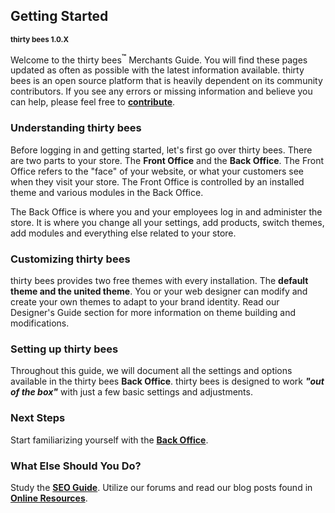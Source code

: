 ## Getting Started
 <small>**thirty bees 1.0.X**</small>

Welcome to the thirty bees<sup>**&trade;**</sup> Merchants Guide. You will find these pages updated as often as possible with the latest information available.  thirty bees is an open source platform that is heavily dependent on its community contributors.  If you see any errors or missing information and believe you can help, please feel free to [**contribute**](# "Contribute to thirty bees").

### Understanding thirty bees

Before logging in and getting started, let's first go over thirty bees. There are two parts to your store. The **Front Office** and the **Back Office**. The Front Office refers to the "face" of your website, or what your customers see when they visit your store. The Front Office is controlled by an installed theme and various modules in the Back Office.

The Back Office is where you and your employees log in and administer the store.  It is where you change all your settings, add products, switch themes, add modules and everything else related to your store.

### Customizing thirty bees

thirty bees provides two free themes with every installation. The **default theme and the united theme**. You or your web designer can modify and create your own themes to adapt to your brand identity. Read our Designer's Guide section for more information on theme building and modifications.

### Setting up thirty bees

Throughout this guide, we will document all the settings and options available in the thirty bees **Back Office**. thirty bees is designed to work ***"out of the box"*** with just a few basic settings and adjustments.

### Next Steps

Start familiarizing yourself with the [**Back Office**](/merchants-guide/admin-area/ "thirty bees Back Office").

### What Else Should You Do?

Study the [**SEO Guide**](# "thirty bees SEO Guide"). Utilize our forums and read our blog posts found in [**Online Resources**](/merchants-guide/online-resources/ "thirty bees Online Resource Guide").
